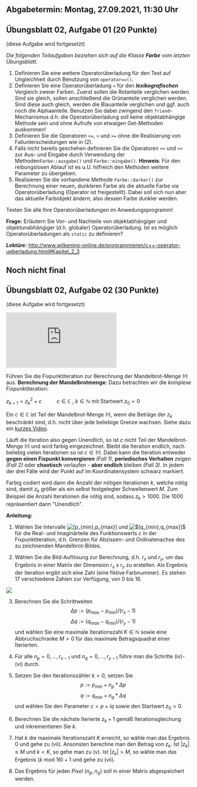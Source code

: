 ## Abgabetermin: Montag, 27.09.2021, 11:30 Uhr

## Übungsblatt 02, Aufgabe 01 (20 Punkte)
(diese Aufgabe wird fortgesetzt)

*Die folgenden Teilaufgaben beziehen sich auf die Klasse **Farbe** vom letzten Übungsblatt.*

1.	Definieren Sie eine weitere Operatorüberladung für den Test auf Ungleichheit durch Benutzung von  `operator==()`.
2.	Definieren Sie eine Operatorüberladung `<` für den ***lexikografischen*** Vergleich zweier Farben. Zuerst sollen die Rotanteile verglichen werden. Sind sie gleich, sollen anschließend die Grünanteile verglichen werden. Sind diese auch gleich, werden die Blauanteile verglichen und ggf. auch noch die Alphaanteile. Benutzen Sie dabei zwingend den `friend`-Mechanismus d.h. die Operatorüberladung soll keine objektabhängige Methode sein und ohne Aufrufe von etwaigen Get-Methoden auskommen!
3.	Definieren Sie die Operatoren `<=`, `>` und `>=` ohne die Realisierung von Fallunterscheidungen wie in (2).
4.	Falls nicht bereits geschehen definieren Sie die Operatoren `<<` und `>>` zur Aus- und Eingabe durch Verwendung der Methoden`Farbe::ausgabe()` und `Farbe::eingabe()`.
**Hinweis**: Für den reibungslosen Ablauf ist es u.U. hilfreich den Methoden weitere Parameter zu übergeben.
5.	Realisieren Sie die vorhandene Methode `Farbe::darker()` zur Berechnung einer neuen, dunkleren Farbe als die aktuelle Farbe via Operatorüberladung (Operator ist freigestellt). Dabei soll sich nun aber das aktuelle Farbobjekt ändern, also dessen Farbe dunkler werden. 

Testen Sie alle Ihre Operatorüberladungen im Anwedungsprogramm!

**Frage:**
Erläutern Sie Vor- und Nachteile von objektabhängiger und objektunabhängiger (d.h. globaler) Operatorüberladung. Ist es möglich Operatorüberladungen als `static` zu definieren? 

***Lektüre:*** http://www.wilkening-online.de/programmieren/c++-operator-ueberladung.html#Kapitel_2_3


## Noch nicht final
## Übungsblatt 02, Aufgabe 02 (30 Punkte)
(diese Aufgabe wird fortgesetzt)

![\Large x=\frac{-a\pm\sqrt{b^2-4ac}}{2a}](https://latex.codecogs.com/svg.latex?x%3D%5Cfrac%7B-b%5Cpm%5Csqrt%7Bb%5E2-4ac%7D%7D%7B2a%7D)

Führen Sie die Fixpunktiteration zur Berechnung der Mandelbrot-Menge $\mathbb{M}$ aus. 
**Berechnung der Mandelbrotmenge:**
Dazu betrachten wir die *komplexe* Fixpunktiteration:

$z_{k+1} = z_k^2+ c$ $\quad \quad$  $c ∈ \mathbb{C}$ , $k ∈ \mathbb{N}$ mit Startwert $z_0 = 0$

Ein $c ∈ \mathbb{C}$ ist Teil der Mandelbrot-Menge $\mathbb{M}$, wenn die Beträge der $z_k$ beschränkt sind, d.h. nicht über jede beliebige Grenze wachsen. Siehe dazu ein [kurzes Video](https://youtu.be/ovJcsL7vyrk?t=410).

Läuft die Iteration also gegen Unendlich, so ist $c$ nicht Teil der Mandelbrot-Menge $\mathbb{M}$ und wird farbig eingezeichnet. Bleibt die Iteration endlich, nach beliebig vielen Iterationen so ist $c ∈ \mathbb{M}$.
Dabei kann die Iteration entweder **gegen einen Fixpunkt konvergieren** *(Fall 1)*, **periodisches Verhalten** zeigen *(Fall 2)* oder **chaotisch** verlaufen - **aber endlich** bleiben *(Fall 3)*. In jedem der drei Fälle wird der Punkt auf im Koordinatensystem schwarz markiert.

Farbig codiert wird dann die Anzahl der nötigen Iterationen $k$, welche nötig sind, damit $z_k$ größer als ein selbst festgelegter Schwellenwert $M$. Zum Beispiel die Anzahl Iterationen die nötig sind, sodass $z_k > 1000$. Die $1000$ repräsentiert dann "Unendlich".


**Anleitung:**

1. Wählen Sie Intervalle <img src="https://latex.codecogs.com/svg.image?[p_{min},p_{max}]" title="[p_{min},p_{max}]" /> und <img src="https://latex.codecogs.com/svg.image?$[q_{min},q_{max}]$" title="$[q_{min},q_{max}]$" /> für  die Real- und Imaginärteile des Funktionswerts $c$ in der Fixpunktiteration, d.h. Grenzen für Abzissen- und Ordinatenachse des zu zeichnenden Mandelbrot-Bildes.

2. Wählen Sie die Bild-Auflösung zur Berechnung, d.h. $r_x$ und $r_y$, um das Ergebnis in einer Matrix der Dimension $r_x$ x $r_y$ zu erstellen. Als Ergebnis der Iteration ergibt sich eine Zahl (eine fiktive Farbnummer). Es stehen 17 verschiedene Zahlen zur Verfügung, von 0 bis 16.

<img align="center" src="https://render.githubusercontent.com/render/math?math=%5CHuge%20%5CDelta%20p%20%3A%3D%20(p_%7Bmax%7D-p_%7Bmin%7D)%20%2F%20(r_x-1)">

3. Berechnen Sie die Schrittweiten $$Δ p := (p_{max}-p_{min}) / (r_x-1)$$     $$Δ q := (q_{max}-q_{min}) / (r_y-1)$$ und wählen Sie eine maximale Iterationszahl $K ∈ \mathbb{N}$ sowie eine Abbruchschranke $M>0$ für das maximale Betragsquadrat einer Iterierten.
4. Für alle $n_p=0,...,r_{x-1}$ und $n_q=0,...,r_{y-1}$ führe man die Schritte (iv)-(vi) durch.
5.	Setzen Sie den Iterationszähler $k=0$, setzen Sie $$p:=p_{min}+n_p * Δ p$$ $$q:=q_{min}+n_q * Δ q$$ und 			wählen Sie den Parameter $c=p+iq$ sowie den Startwert $z_0=0$. 
6. Berechnen Sie die nächste Iterierte $z_k+1$ gemäß Iterationsgleichung und inkrementieren Sie $k$.
7. Hat $k$ die maximale Iterationszahl $K$ erreicht, so wähle man das Ergebnis $0$ und gehe zu (vii).
Ansonsten berechne man den Betrag von $z_k$.
Ist $|z_k| \leq M$ und $k < K$, so gehe man zu (v).
Ist $|z_k| > M$, so wähle man das Ergebnis $(k$ mod $16) + 1$ und gehe zu (vii).

8. Das Ergebnis für jeden *Pixel* $(n_p, n_q)$ soll in einer Matrix abgespeichert werden. 

